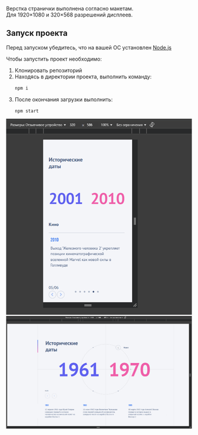 
Верстка странички выполнена согласно макетам.  
Для 1920×1080 и 320×568 разрешений дисплеев.

## Запуск проекта

Перед запуском убедитесь, что на вашей ОС установлен [Node.js](https://nodejs.org/en/download/current)

Чтобы запустить проект необходимо:

1. Клонировать репозиторий
2. Находясь в директории проекта, выполнить команду:
   ```bash
   npm i
   ```
3. После окончания загрузки выполнить:
   ```
   npm start
   ```

![Мобилка](image.png)
![Десктоп](image-1.png)
